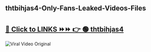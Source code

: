 
 ## thtbihjas4-Only-Fans-Leaked-Videos-Files

# <h2><a href="https://mediaupload.pro?thtbihjas4">🔗 Click to LINKS ⏩⏩ 👉 🟢 thtbihjas4 </a></h2>

<a href="https://mediaupload.pro?thtbihjas4" rel="nofollow" data-target="animated-image.originalLink"><img src="https://i.ibb.co.com/xMMVF88/686577567.gif" alt="Viral Video Original" style="max-width: 100%; display: inline-block;" data-target="animated-image.originalImage"></a>